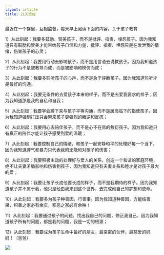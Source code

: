 ```yaml
---
layout: article
title: 21天念经
---
```

最近在一个群里，互相监督，每天早上阅读下面的内容，关于孩子教育

1）从此刻起：我要多鼓励、赞美孩子，而不是批评、指责、埋怨孩子。因为我知道只有鼓励和赞美才能带给孩子自信和力量，批评、指责、埋怨只是在发泄我的情绪，伤害孩子的心灵；

2）从此刻起：我要用行动去影响孩子，而不是用言语去说教孩子。因为我知道孩子的行为不是被教导而成，而是被影响和模仿而成；

3）从此刻起：我要多聆听孩子的心声，而不是急于评断孩子。因为我知道聆听才是最好的沟通。

4）从此刻起：我要无条件的去爱孩子本来的样子，而不是去爱我要求的样子；因为我知道那是我的自私和自我；

5）从此刻起：我要学会蹲下来与孩子平等沟通，而不是居高临下的指使孩子。因为我知道强制打压只会带来孩子更强烈的叛逆和反抗；

6）从此刻起：我要用心去陪伴孩子，而不是心不在焉的敷衍孩子。因为我知道只有真正的陪伴才能让孩子感受到爱的温暖；

7）从此刻起：我要控制自己的情绪，和孩子一起安静和平的处理好每一个当下。因为我知道脾气和暴力只代表我的无能和对孩子的伤害；

8）从此刻起：我要积极主动的处理好与爱人的关系，创造一个和谐的家庭环境，绝不让夫妻矛盾影响和伤害到孩子，因为我知道只有夫妻关系和睦才是对孩子最大的爱；

9）从此刻起：我要让孩子长成他要长成的样子，而不是我期待的样子。因为我知道孩子并不属于我，他只是经由我来到这个世界，去完成他自己的梦想和使命。

10）从此刻起：我要多为孩子种善因，行善事。因为我知道种善因，方能结善果，积善之家必有余庆，积恶之家必有余殃！

11）从此刻起：我要通过孩子的问题，找出我自己的问题，修正我自己，因为我知道孩子所有的问题，都是我的问题，我是一切的根源；

12）从此刻起：我要成为孩子生命中最好的朋友，最亲密的伙伴，最慈爱的妈妈！（爸爸）


![](/images/mykid.jpeg)